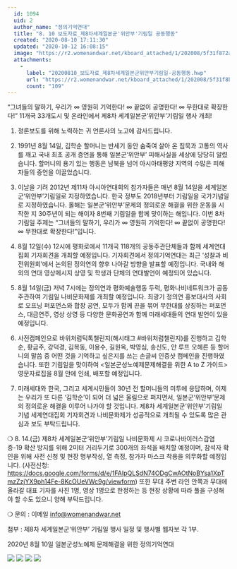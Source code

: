 ```yaml
---
  id: 1094
  uid: 2
  author_name: "정의기억연대"
  title: "8. 10 보도자료_제8차세계일본군'위안부'기림일 공동행동"
  created: "2020-08-10 17:11:30"
  updated: "2020-10-12 16:08:15"
  image: "https://r2.womenandwar.net/kboard_attached/1/202008/5f31f872ab4512150437.jpg"
  attachments: 
    - 
      label: "20200810_보도자료_제8차세계일본군위안부기림일-공동행동.hwp"
      url: "https://r2.womenandwar.net/kboard_attached/1/202008/5f31f8b2582d51833192.hwp"
      count: "109"
---
```

“그녀들의 말하기, 우리가 ∞ 영원히 기억한다! 
∞ 끝없이 공명한다! ∞ 무한대로 확장한다!”
11개국 33개도시 및 온라인에서 제8차 세계일본군‘위안부’기림일 행사 개최!

1. 정론보도를 위해 노력하는 귀 언론사의 노고에 감사드립니다. 

2. 1991년 8월 14일, 김학순 할머니는 반세기 동안 숨죽여 살아 온 침묵과 고통의 역사를 깨고 국내 최초 공개 증언을 통해 일본군‘위안부’ 피해사실을 세상에 당당히 알렸습니다. 할머니의 용기 있는 행동은 남북을 넘어 아시아태평양 지역의 수많은 피해자들의 증언을 이끌었습니다. 

3. 이날을 기려 2012년 제11차 아시아연대회의 참가자들은 매년 8월 14일을 세계일본군‘위안부’기림일로 지정하였습니다. 한국 정부도 2018년부터 기림일을 국가기념일로 지정하였습니다. 올해는 일본군‘위안부’문제의 정의로운 해결을 위한 운동을 시작한 지 30주년이 되는 해이자 8번째 기림일을 함께 맞이하는 해입니다. 이번 8차 기림일 주제는 “그녀들의 말하기, 우리가 ∞ 영원히 기억한다! ∞ 끝없이 공명한다! ∞ 무한대로 확장한다!”입니다. 

4. 8월 12일(수) 12시에 평화로에서 11개국 118개의 공동주관단체들과 함께 세계연대집회 기자회견을 개최할 예정입니다. 기자회견에서 정의기억연대는 최근 ‘성찰과 비전위원회’에서 논의된 정의연의 향후 나아갈 방향을 발표할 예정입니다. 국내와 해외의 연대 영상메시지 상영 및 학생과 단체의 연대발언이 예정되어 있습니다.

5. 8월 14일(금) 저녁 7시에는 정의연과 평화예술행동 두럭, 평화나비네트워크가 공동주관하여 기림일 나비문화제를 개최할 예정입니다. 최광기 정의연 홍보대사의 사회로 오프닝 퍼포먼스와 합창 공연, 모두가 함께 끈을 묶어 무한대를 상징하는 퍼포먼스, 대금연주, 영상 상영 등 다양한 문화공연과 함께 미래세대들의 연대 발언이 있을 예정입니다. 

6. 사전캠페인으로 바위처럼틱톡챌린지(해시태그 #바위처럼챌린지)를 진행하고 김학순, 황금주, 강덕경, 김복동, 이용수, 길원옥, 박영심, 송신도, 얀 루프 오헤른 등 할머니의 말씀 중 어떤 것을 기억하고 싶은지를 쓰는 손글씨 인증샷 캠페인을 진행하였습니다. 또한 기림일을 맞이하여 <일본군성노예제문제해결을 위한 A to Z 가이드> 영문자료집을 8월 안에 인쇄, 배포할 예정입니다. 

7. 미래세대와 한국, 그리고 세계시민들이 30년 전 할머니들의 미투에 응답하며, 이제는 우리가 또 다른 ‘김학순’이 되어 더 넓은 울림으로 퍼지면서, 일본군‘위안부’문제의 정의로운 해결을 이루어 나가야 할 것입니다. 제8차 세계일본군‘위안부’기림일 기념 세계연대집회 기자회견과 나비문화제가 성공적으로 개최될 수 있도록 많은 관심과 보도 부탁드립니다. 

❍ 8. 14.(금) 제8차 세계일본군‘위안부’기림일 나비문화제 시 코로나바이러스감염증-19 확산 방지를 위해 2미터 거리두기로 300개의 좌석을 배치할 예정이며, 참석자 확인을 위해 사전 신청 및 현장 명부작성, 열 측정, 참가자 마스크 착용을 의무화할 예정입니다. 
(사전신청:
https://docs.google.com/forms/d/e/1FAIpQLSdN74ODgCwAOtNoBYsa1XpTmzZzjYX9ph14Fe-8KcOUeVWc9g/viewform)
또한 무대 주변 라인 안쪽과 무대에 올라갈 대표 기자를 사진 1명, 영상 1명으로 한정하는 등 현장 상황에 따라 풀을 구성해야 할 수도 있으니 양해 부탁드립니다. 

❍ 문의 : 이메일 info@womenandwar.net


첨부 : 제8차 세계일본군‘위안부’ 기림일 행사 일정 및 행사별 웹자보 각 1부.

2020년 8월 10일
일본군성노예제 문제해결을 위한 정의기억연대

![](https://r2.womenandwar.net/kboard_attached/1/202008/5f31f872ab4512150437.jpg)
![](https://r2.womenandwar.net/kboard_attached/1/202008/5f31f872addb03052065.jpg) 
![](https://r2.womenandwar.net/kboard_attached/1/202008/5f31f872b068e3148477.jpg)
![](https://r2.womenandwar.net/kboard_attached/1/202008/5f31f872b31656342989.jpg)
